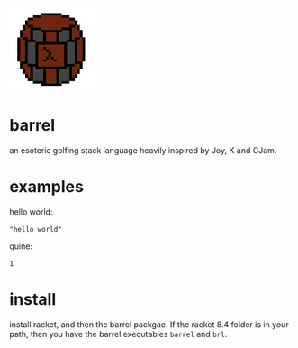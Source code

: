 <img src="barrel_logo.png" width=150px height=150px>

# barrel

an esoteric golfing stack language heavily inspired by Joy, K and CJam.

# examples

hello world:
```racket
"hello world"
```

quine:
```
1
```

# install

install racket, and then the barrel packgae. If the racket 8.4 folder is in your path, then you have the barrel executables `barrel` and `brl`.
